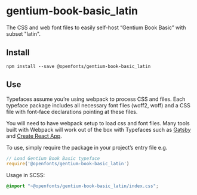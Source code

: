 
# gentium-book-basic_latin

The CSS and web font files to easily self-host “Gentium Book Basic” with subset "latin".

## Install

`npm install --save @openfonts/gentium-book-basic_latin`

## Use

Typefaces assume you’re using webpack to process CSS and files. Each typeface
package includes all necessary font files (woff2, woff) and a CSS file with
font-face declarations pointing at these files.

You will need to have webpack setup to load css and font files. Many tools built
with Webpack will work out of the box with Typefaces such as [Gatsby](https://github.com/gatsbyjs/gatsby)
and [Create React App](https://github.com/facebookincubator/create-react-app).

To use, simply require the package in your project’s entry file e.g.

```javascript
// Load Gentium Book Basic typeface
require('@openfonts/gentium-book-basic_latin')
```

Usage in SCSS:
```scss
@import "~@openfonts/gentium-book-basic_latin/index.css";
```
